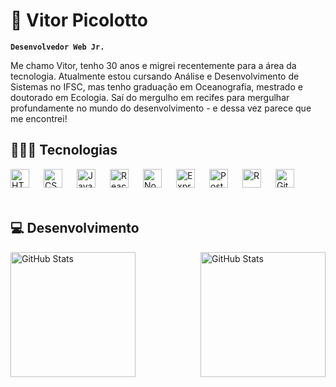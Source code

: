 # 🤿 Vitor Picolotto

**`Desenvolvedor Web Jr.`**

Me chamo Vitor, tenho 30 anos e migrei recentemente para a área da tecnologia. Atualmente estou cursando Análise e Desenvolvimento de Sistemas no IFSC, mas tenho graduação em Oceanografia, mestrado e doutorado em Ecologia. Saí do mergulho em recifes para mergulhar profundamente no mundo do desenvolvimento - e dessa vez parece que me encontrei!



## 👨🏻‍💻 Tecnologias

<img 
    align="left" 
    alt="HTML"
    title="HTML" 
    width="30px" 
    style="padding-right: 20px;" 
    src="https://cdn.jsdelivr.net/gh/devicons/devicon@latest/icons/html5/html5-original.svg" 
/>
<img 
    align="left" 
    alt="CSS" 
    title="CSS"
    width="30px" 
    style="padding-right: 20px;" 
    src="https://cdn.jsdelivr.net/gh/devicons/devicon@latest/icons/css3/css3-original.svg" 
/>
<img 
    align="left" 
    alt="JavaScript" 
    title="JavaScript"
    width="30px" 
    style="padding-right: 20px;" 
    src="https://cdn.jsdelivr.net/gh/devicons/devicon@latest/icons/javascript/javascript-original.svg" 
/>
<img 
    align="left" 
    alt="React"
    title="React" 
    width="30px" 
    style="padding-right: 20px;" 
    src="https://cdn.jsdelivr.net/gh/devicons/devicon@latest/icons/react/react-original.svg" 
/>
<img 
    align="left" 
    alt="Node.js"
    title="Node.js" 
    width="30px" 
    style="padding-right: 20px;" 
    src="https://cdn.jsdelivr.net/gh/devicons/devicon@latest/icons/nodejs/nodejs-original.svg" 
/>
<img 
    align="left" 
    alt="Express"
    title="Express" 
    width="30px" 
    style="padding-right: 20px;" 
    src="https://cdn.jsdelivr.net/gh/devicons/devicon@latest/icons/express/express-original.svg"
/>
<img 
    align="left" 
    alt="PostgreSQL"
    title="PostgreSQL" 
    width="30px" 
    style="padding-right: 20px;" 
    src="https://cdn.jsdelivr.net/gh/devicons/devicon@latest/icons/postgresql/postgresql-original.svg"
/>
<img 
    align="left" 
    alt="R"
    title="R" 
    width="30px" 
    style="padding-right: 20px;" 
     src="https://cdn.jsdelivr.net/gh/devicons/devicon@latest/icons/r/r-original.svg"
/>
<img 
    align="left" 
    alt="Git"
    title="Git" 
    width="30px" 
    style="padding-right: 20px;" 
    src="https://cdn.jsdelivr.net/gh/devicons/devicon@latest/icons/git/git-original.svg"
/>

<br/>
<br/>
<br/>

## 💻 Desenvolvimento

<p>
  <img 
    align="left" 
    alt="GitHub Stats" 
    height="200" 
    style="padding-right: 10px;" 
    src="https://github-readme-stats.vercel.app/api?username=vitorpicolotto&show_icons=true&theme=tokyonight&include_all_commits=true&locale=pt-br" 
  />

<img 
      align="right" 
      alt="GitHub Stats" 
      height="200" 
      src="https://github-readme-stats.vercel.app/api/top-langs/?username=vitorpicolotto&theme=tokyonight&layout=compact&custom_title=Tecnologias&langs_count=9" 
  />

</p>
